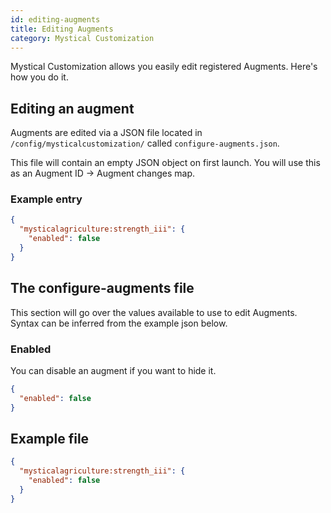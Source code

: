 ```yaml
---
id: editing-augments
title: Editing Augments
category: Mystical Customization
---
```


Mystical Customization allows you easily edit registered Augments. Here's how you do it.

## Editing an augment
Augments are edited via a JSON file located in `/config/mysticalcustomization/` called `configure-augments.json`.

This file will contain an empty JSON object on first launch. You will use this as an Augment ID -> Augment changes map.

### Example entry
```json
{
  "mysticalagriculture:strength_iii": {
    "enabled": false
  }
}
```

## The configure-augments file
This section will go over the values available to use to edit Augments. Syntax can be inferred from the example json below.

### Enabled
You can disable an augment if you want to hide it.
```json
{
  "enabled": false
}
```

## Example file
```json
{
  "mysticalagriculture:strength_iii": {
    "enabled": false
  }
}
```
